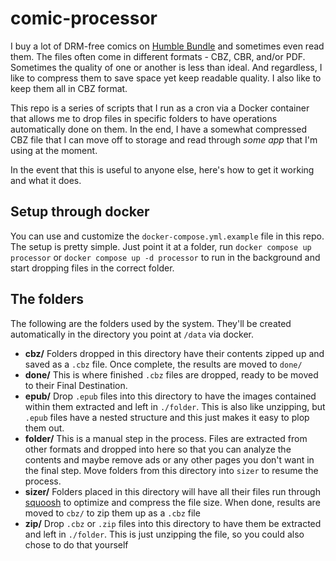 # comic-processor

I buy a lot of DRM-free comics on [Humble Bundle](https://www.humblebundle.com/books) and sometimes even read them. The files often come in different formats - CBZ, CBR, and/or PDF. Sometimes the quality of one or another is less than ideal. And regardless, I like to compress them to save space yet keep readable quality. I also like to keep them all in CBZ format.

This repo is a series of scripts that I run as a cron via a Docker container that allows me to drop files in specific folders to have operations automatically done on them. In the end, I have a somewhat compressed CBZ file that I can move off to storage and read through _some app_ that I'm using at the moment.

In the event that this is useful to anyone else, here's how to get it working and what it does.

## Setup through docker

You can use and customize the `docker-compose.yml.example` file in this repo. The setup is pretty simple. Just point it at a folder, run `docker compose up processor` or `docker compose up -d processor` to run in the background and start dropping files in the correct folder.

## The folders

The following are the folders used by the system. They'll be created automatically in the directory you point at `/data` via docker.

 * **cbz/** Folders dropped in this directory have their contents zipped up and saved as a `.cbz` file. Once complete, the results are moved to `done/`
 * **done/** This is where finished `.cbz` files are dropped, ready to be moved to their Final Destination.
 * **epub/** Drop `.epub` files into this directory to have the images contained within them extracted and left in `./folder`. This is also like unzipping, but `.epub` files have a nested structure and this just makes it easy to plop them out.
 * **folder/** This is a manual step in the process. Files are extracted from other formats and dropped into here so that you can analyze the contents and maybe remove ads or any other pages you don't want in the final step. Move folders from this directory into `sizer` to resume the process.
 * **sizer/** Folders placed in this directory will have all their files run through [squoosh](https://squoosh.app/) to optimize and compress the file size. When done, results are moved to `cbz/` to zip them up as a `.cbz` file
 * **zip/** Drop `.cbz` or `.zip` files into this directory to have them be extracted and left in `./folder`. This is just unzipping the file, so you could also chose to do that yourself

